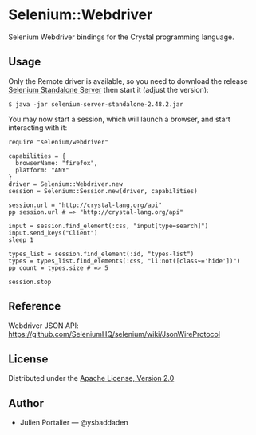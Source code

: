 # Selenium::Webdriver

Selenium Webdriver bindings for the Crystal programming language.


## Usage

Only the Remote driver is available, so you need to download the release
[Selenium Standalone Server](http://docs.seleniumhq.org/download/) then start
it (adjust the version):

```
$ java -jar selenium-server-standalone-2.48.2.jar
```

You may now start a session, which will launch a browser, and start interacting
with it:

```crystal
require "selenium/webdriver"

capabilities = {
  browserName: "firefox",
  platform: "ANY"
}
driver = Selenium::Webdriver.new
session = Selenium::Session.new(driver, capabilities)

session.url = "http://crystal-lang.org/api"
pp session.url # => "http://crystal-lang.org/api"

input = session.find_element(:css, "input[type=search]")
input.send_keys("Client")
sleep 1

types_list = session.find_element(:id, "types-list")
types = types_list.find_elements(:css, "li:not([class~='hide'])")
pp count = types.size # => 5

session.stop
```


## Reference

Webdriver JSON API: <https://github.com/SeleniumHQ/selenium/wiki/JsonWireProtocol>


## License

Distributed under the [Apache License, Version 2.0](https://opensource.org/licenses/Apache-2.0)


## Author

- Julien Portalier — @ysbaddaden
